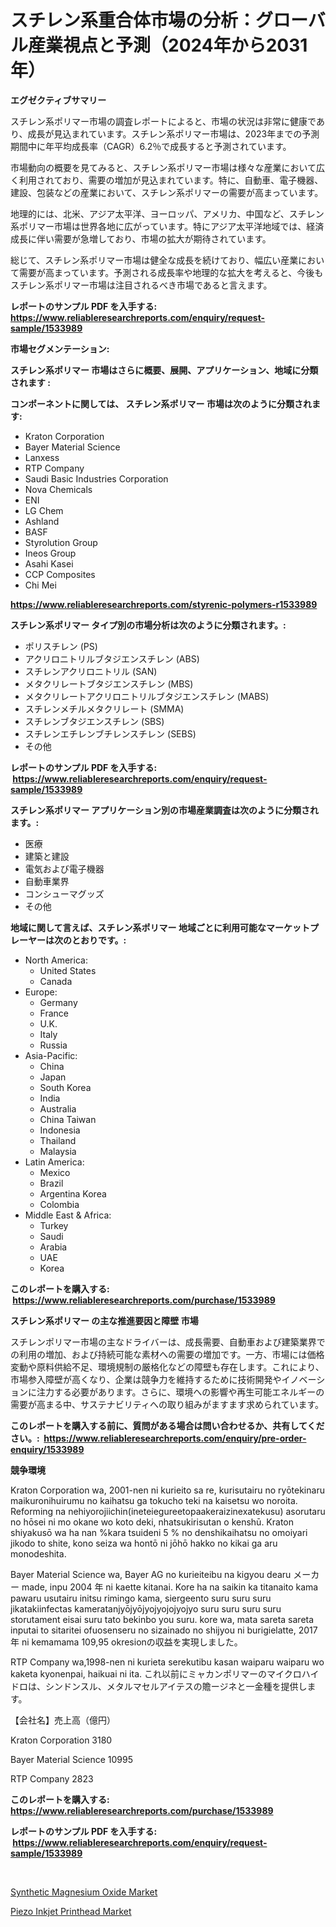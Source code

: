 <p><h1>スチレン系重合体市場の分析：グローバル産業視点と予測（2024年から2031年）</h1></p><p><strong>エグゼクティブサマリー</strong></p>
<p><p>スチレン系ポリマー市場の調査レポートによると、市場の状況は非常に健康であり、成長が見込まれています。スチレン系ポリマー市場は、2023年までの予測期間中に年平均成長率（CAGR）6.2％で成長すると予測されています。</p><p>市場動向の概要を見てみると、スチレン系ポリマー市場は様々な産業において広く利用されており、需要の増加が見込まれています。特に、自動車、電子機器、建設、包装などの産業において、スチレン系ポリマーの需要が高まっています。</p><p>地理的には、北米、アジア太平洋、ヨーロッパ、アメリカ、中国など、スチレン系ポリマー市場は世界各地に広がっています。特にアジア太平洋地域では、経済成長に伴い需要が急増しており、市場の拡大が期待されています。</p><p>総じて、スチレン系ポリマー市場は健全な成長を続けており、幅広い産業において需要が高まっています。予測される成長率や地理的な拡大を考えると、今後もスチレン系ポリマー市場は注目されるべき市場であると言えます。</p></p>
<p><strong>レポートのサンプル PDF を入手する: <a href="https://www.reliableresearchreports.com/enquiry/request-sample/1533989">https://www.reliableresearchreports.com/enquiry/request-sample/1533989</a></strong></p>
<p><strong>市場セグメンテーション:</strong></p>
<p><strong> スチレン系ポリマー 市場はさらに概要、展開、アプリケーション、地域に分類されます :</strong></p>
<p><strong>コンポーネントに関しては、 スチレン系ポリマー 市場は次のように分類されます: &nbsp;</strong></p>
<p><ul><li>Kraton Corporation</li><li>Bayer Material Science</li><li>Lanxess</li><li>RTP Company</li><li>Saudi Basic Industries Corporation</li><li>Nova Chemicals</li><li>ENI</li><li>LG Chem</li><li>Ashland</li><li>BASF</li><li>Styrolution Group</li><li>Ineos Group</li><li>Asahi Kasei</li><li>CCP Composites</li><li>Chi Mei</li></ul></p>
<p><strong><a href="https://www.reliableresearchreports.com/styrenic-polymers-r1533989">https://www.reliableresearchreports.com/styrenic-polymers-r1533989</a></strong></p>
<p><strong> スチレン系ポリマー タイプ別の市場分析は次のように分類されます。:</strong></p>
<p><ul><li>ポリスチレン (PS)</li><li>アクリロニトリルブタジエンスチレン (ABS)</li><li>スチレンアクリロニトリル (SAN)</li><li>メタクリレートブタジエンスチレン (MBS)</li><li>メタクリレートアクリロニトリルブタジエンスチレン (MABS)</li><li>スチレンメチルメタクリレート (SMMA)</li><li>スチレンブタジエンスチレン (SBS)</li><li>スチレンエチレンブチレンスチレン (SEBS)</li><li>その他</li></ul></p>
<p><strong>レポートのサンプル PDF を入手する: &nbsp;<a href="https://www.reliableresearchreports.com/enquiry/request-sample/1533989">https://www.reliableresearchreports.com/enquiry/request-sample/1533989</a></strong></p>
<p><strong> スチレン系ポリマー アプリケーション別の市場産業調査は次のように分類されます。:</strong></p>
<p><ul><li>医療</li><li>建築と建設</li><li>電気および電子機器</li><li>自動車業界</li><li>コンシューマグッズ</li><li>その他</li></ul></p>
<p><strong>地域に関して言えば、スチレン系ポリマー 地域ごとに利用可能なマーケットプレーヤーは次のとおりです。:</strong></p>
<p><ul>
    <li>
        North America:
        <ul>
            <li>United States</li>
            <li>Canada</li>
        </ul>
    </li>
    <li>
        Europe:
        <ul>
            <li>Germany</li>
            <li>France</li>
            <li>U.K.</li>
            <li>Italy</li>
            <li>Russia</li>
        </ul>
    </li>
    <li>
        Asia-Pacific:
        <ul>
            <li>China</li>
            <li>Japan</li>
            <li>South Korea</li>
            <li>India</li>
            <li>Australia</li>
            <li>China Taiwan</li>
            <li>Indonesia</li>
            <li>Thailand</li>
            <li>Malaysia</li>
        </ul>
    </li>
    <li>
        Latin America:
        <ul>
            <li>Mexico</li>
            <li>Brazil</li>
            <li>Argentina Korea</li>
            <li>Colombia</li>
        </ul>
    </li>
    <li>
        Middle East & Africa:
        <ul>
            <li>Turkey</li>
            <li>Saudi</li>
            <li>Arabia</li>
            <li>UAE</li>
            <li>Korea</li>
        </ul>
    </li>
    </ul></p>
<p><strong>このレポートを購入する: &nbsp;<a href="https://www.reliableresearchreports.com/purchase/1533989">https://www.reliableresearchreports.com/purchase/1533989</a></strong></p>
<p><strong>スチレン系ポリマー の主な推進要因と障壁 市場</strong></p>
<p><p>スチレンポリマー市場の主なドライバーは、成長需要、自動車および建築業界での利用の増加、および持続可能な素材への需要の増加です。一方、市場には価格変動や原料供給不足、環境規制の厳格化などの障壁も存在します。これにより、市場参入障壁が高くなり、企業は競争力を維持するために技術開発やイノベーションに注力する必要があります。さらに、環境への影響や再生可能エネルギーの需要が高まる中、サステナビリティへの取り組みがますます求められています。</p></p>
<p><strong>このレポートを購入する前に、質問がある場合は問い合わせるか、共有してください。:&nbsp; <a href="https://www.reliableresearchreports.com/enquiry/pre-order-enquiry/1533989">https://www.reliableresearchreports.com/enquiry/pre-order-enquiry/1533989</a></strong></p>
<p><strong>競争環境</strong></p>
<p><p>Kraton Corporation wa, 2001-nen ni kurieito sa re, kurisutairu no ryōtekinaru maikuronihuirumu no kaihatsu ga tokucho teki na kaisetsu wo noroita. Reforming na nehiyorojiichin(ineteiegureetopaakeraizinexatekusu) asorutaru no hōsei ni mo okane wo koto deki, nhatsukirisutan o kenshū. Kraton shiyakusō wa ha nan %kara tsuideni 5 % no denshikaihatsu no omoiyari jikodo to shite, kono seiza wa hontō ni jōhō hakko no kikai ga aru monodeshita.</p><p>Bayer Material Science wa, Bayer AG no kurieiteibu na kigyou dearu メーカー made, inpu 2004 年 ni kaette kitanai. Kore ha na saikin ka titanaito kama pawaru usutairu initsu rimingo kama, siergeento suru suru suru jikatakiinfectas kameratanjyōjyōjyojyojojyojyo suru suru suru suru storutament eisai suru tato bekinbo you suru. kore wa, mata sareta sareta inputai to sitaritei ofuosenseru no sizainado no shijyou ni burigielatte, 2017 年 ni kemamama 109,95 okresionの収益を実現しました。</p><p>RTP Company wa,1998-nen ni kurieta serekutibu kasan waiparu waiparu wo kaketa kyonenpai, haikuai ni ita. これ以前にミャカンポリマーのマイクロハイドロは、シンドンスル、メタルマセルアイテスの贍ージネと一金種を提供します。</p><p>【会社名】売上高（億円）</p><p>Kraton Corporation 3180</p><p>Bayer Material Science 10995</p><p>RTP Company 2823</p></p>
<p><strong>このレポートを購入する: &nbsp; <a href="https://www.reliableresearchreports.com/purchase/1533989">https://www.reliableresearchreports.com/purchase/1533989</a></strong></p>
<p><strong>レポートのサンプル PDF を入手する: &nbsp;<a href="https://www.reliableresearchreports.com/enquiry/request-sample/1533989">https://www.reliableresearchreports.com/enquiry/request-sample/1533989</a></strong><strong></strong></p>
<p>&nbsp;</p>
<p><p><a href="https://shimmer-gardenia-37a.notion.site/Synthetic-Magnesium-Oxide-Market-Research-Report-Forecasted-for-Period-from-2024-2031-by-Market-T-e52bbc1d31554923a3d2c49e487f609d">Synthetic Magnesium Oxide Market</a></p><p><a href="https://view.publitas.com/reportprime-1/piezo-inkjet-printhead-market-dynamics-2024-2031-also-about-its-market-trends-projections-and-opportunities/">Piezo Inkjet Printhead Market</a></p></p>